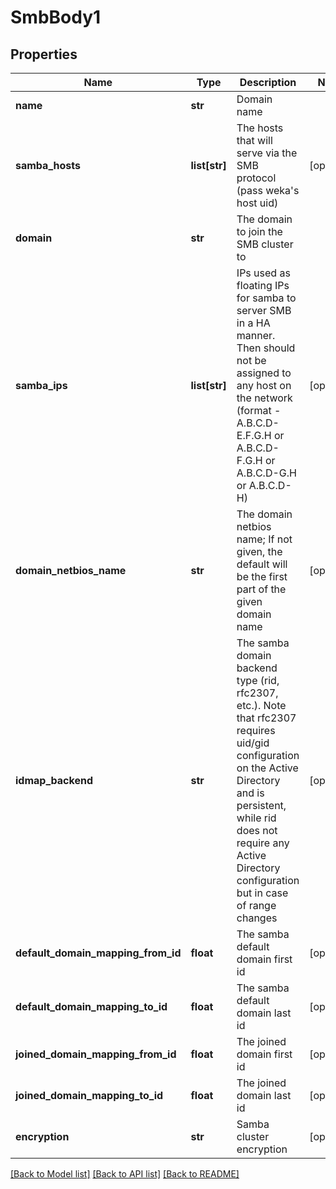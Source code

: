 # SmbBody1

## Properties
Name | Type | Description | Notes
------------ | ------------- | ------------- | -------------
**name** | **str** | Domain name | 
**samba_hosts** | **list[str]** | The hosts that will serve via the SMB protocol (pass weka&#x27;s host uid) | [optional] 
**domain** | **str** | The domain to join the SMB cluster to | 
**samba_ips** | **list[str]** | IPs used as floating IPs for samba to server SMB in a HA manner. Then should not be assigned to any host on the network (format - A.B.C.D-E.F.G.H or A.B.C.D-F.G.H or A.B.C.D-G.H or A.B.C.D-H) | [optional] 
**domain_netbios_name** | **str** | The domain netbios name; If not given, the default will be the first part of the given domain name | [optional] 
**idmap_backend** | **str** | The samba domain backend type (rid, rfc2307, etc.). Note that rfc2307 requires uid/gid configuration on the Active Directory and is persistent, while rid does not require any Active Directory configuration but in case of range changes | [optional] 
**default_domain_mapping_from_id** | **float** | The samba default domain first id | [optional] 
**default_domain_mapping_to_id** | **float** | The samba default domain last id | [optional] 
**joined_domain_mapping_from_id** | **float** | The joined domain first id | [optional] 
**joined_domain_mapping_to_id** | **float** | The joined domain last id | [optional] 
**encryption** | **str** | Samba cluster encryption | [optional] 

[[Back to Model list]](../README.md#documentation-for-models) [[Back to API list]](../README.md#documentation-for-api-endpoints) [[Back to README]](../README.md)

